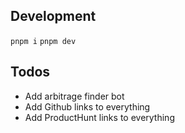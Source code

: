 ## Development

`pnpm i`
`pnpm dev`

## Todos

- Add arbitrage finder bot
- Add Github links to everything
- Add ProductHunt links to everything
